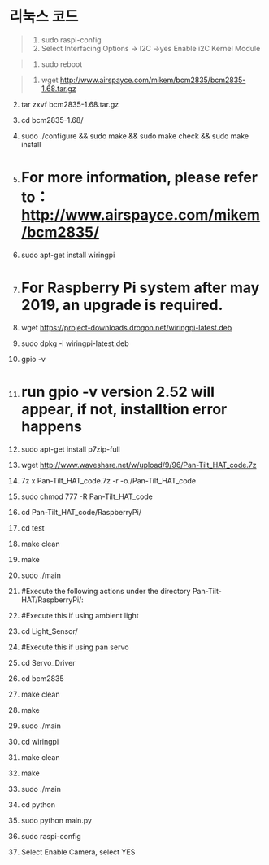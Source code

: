 # 리눅스 코드

> 1.  sudo raspi-config 
> 2.  Select Interfacing Options -> I2C ->yes Enable i2C Kernel Module

> 1.	sudo reboot

> 1. wget http://www.airspayce.com/mikem/bcm2835/bcm2835-1.68.tar.gz
2. tar zxvf bcm2835-1.68.tar.gz 
3. cd bcm2835-1.68/
4. sudo ./configure && sudo make && sudo make check && sudo make install
5. # For more information, please refer to：http://www.airspayce.com/mikem/bcm2835/

1. sudo apt-get install wiringpi
2. # For Raspberry Pi system after may 2019, an upgrade is required.
3. wget https://project-downloads.drogon.net/wiringpi-latest.deb
4. sudo dpkg -i wiringpi-latest.deb
5. gpio -v
6. # run gpio -v version 2.52 will appear, if not, installtion error happens

1. sudo apt-get install p7zip-full
2. wget http://www.waveshare.net/w/upload/9/96/Pan-Tilt_HAT_code.7z
3. 7z x Pan-Tilt_HAT_code.7z -r -o./Pan-Tilt_HAT_code
4. sudo chmod 777 -R  Pan-Tilt_HAT_code
5. cd Pan-Tilt_HAT_code/RaspberryPi/

1. cd test
2. make clean
3. make
4. sudo ./main

1. #Execute the following actions under the directory Pan-Tilt-HAT/RaspberryPi/:
2. #Execute this if using ambient light
3. cd Light_Sensor/
4. #Execute this if using pan servo
5. cd Servo_Driver

1. cd bcm2835
2. make clean
3. make
4. sudo ./main

1. cd wiringpi
2. make clean
3. make
4. sudo ./main

1. cd python
2. sudo python main.py

1. sudo raspi-config
2. Select Enable Camera, select YES
